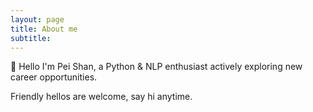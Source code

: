 ```yaml
---
layout: page
title: About me
subtitle: 
---
```


👋 Hello I'm Pei Shan, a Python & NLP enthusiast actively exploring new career opportunities.

Friendly hellos are welcome, say hi anytime. 
